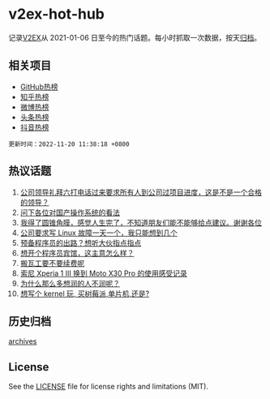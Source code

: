 # v2ex-hot-hub

 记录[V2EX](https://www.v2ex.com/)从 2021-01-06 日至今的热门话题。每小时抓取一次数据，按天[归档](archives)。
 
 ## 相关项目

- [GitHub热榜](https://github.com/lonnyzhang423/github-hot-hub)
- [知乎热榜](https://github.com/lonnyzhang423/zhihu-hot-hub)
- [微博热榜](https://github.com/lonnyzhang423/weibo-hot-hub)
- [头条热榜](https://github.com/lonnyzhang423/toutiao-hot-hub)
- [抖音热榜](https://github.com/lonnyzhang423/douyin-hot-hub)


 `更新时间：2022-11-20 11:38:18 +0800`

## 热议话题

1. [公司领导礼拜六打电话过来要求所有人到公司过项目进度，这是不是一个合格的领导？](https://www.v2ex.com/t/896399)
1. [问下各位对国产操作系统的看法](https://www.v2ex.com/t/896404)
1. [我得了圆锥角膜，感觉人生完了，不知道朋友们能不能够给点建议。谢谢各位](https://www.v2ex.com/t/896412)
1. [公司要求写 Linux 故障一天一个，我只能想到几个](https://www.v2ex.com/t/896393)
1. [预备程序员的出路？想听大伙指点指点](https://www.v2ex.com/t/896437)
1. [想开个程序员宾馆，这主意怎么样？](https://www.v2ex.com/t/896467)
1. [搬瓦工要不要续费呢](https://www.v2ex.com/t/896392)
1. [索尼 Xperia 1 III 换到 Moto X30 Pro 的使用感受记录](https://www.v2ex.com/t/896439)
1. [为什么那么多想润的人不润呢？](https://www.v2ex.com/t/896402)
1. [想写个 kernel 玩, 买树莓派,单片机,还是?](https://www.v2ex.com/t/896424)

## 历史归档

[archives](archives)

## License

See the [LICENSE](LICENSE) file for license rights and limitations (MIT).
